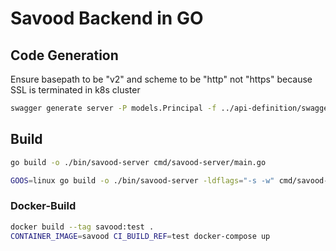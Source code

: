# Savood Backend in GO

## Code Generation

Ensure basepath to be "v2" and scheme to be "http" not "https" because SSL is terminated in k8s cluster 

```bash
swagger generate server -P models.Principal -f ../api-definition/swagger.yml
```


## Build

```bash
go build -o ./bin/savood-server cmd/savood-server/main.go
```

```bash
GOOS=linux go build -o ./bin/savood-server -ldflags="-s -w" cmd/savood-server/main.go
```

### Docker-Build

```bash
docker build --tag savood:test . 
CONTAINER_IMAGE=savood CI_BUILD_REF=test docker-compose up 
```

